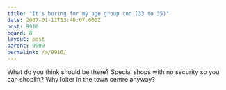```yaml
---
title: "It's boring for my age group too (33 to 35)"
date: 2007-01-11T13:40:07.000Z
post: 9910
board: 8
layout: post
parent: 9909
permalink: /m/9910/
---
```

What do you think should be there? Special shops with no security so you can shoplift? Why loiter in the town centre anyway?
